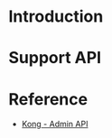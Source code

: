 # Introduction

# Support API

# Reference
* [Kong - Admin API](https://docs.konghq.com/gateway-oss/2.3.x/admin-api/)